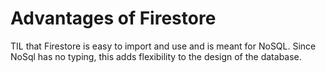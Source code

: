 # Advantages of Firestore

TIL that Firestore is easy to import and use and is meant for NoSQL. Since NoSql has no typing, this adds flexibility to the design of the database. 
